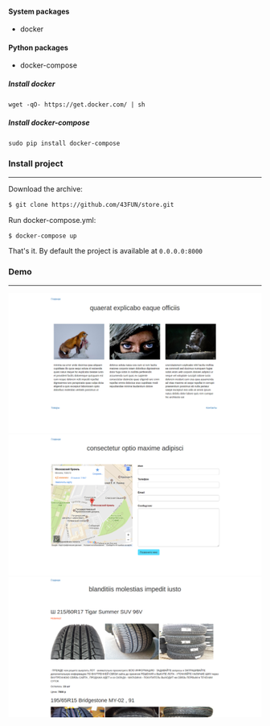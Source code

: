 #### System packages
* docker

#### Python packages
* docker-compose

##### Install docker

`wget -qO- https://get.docker.com/ | sh`

##### Install docker-compose

`sudo pip install docker-compose`

### Install project
----------------

Download the archive:

```sh
$ git clone https://github.com/43FUN/store.git
```

Run docker-compose.yml:

```sh
$ docker-compose up
```

That's it. By default the project is available at `0.0.0.0:8000`

### Demo
--------
![Demo 1](examples/demo-1.png?raw=true "Demo 1")
![Demo 2](examples/demo-2.png?raw=true "Demo 2")
![Demo 3](examples/demo-3.png?raw=true "Demo 3")
